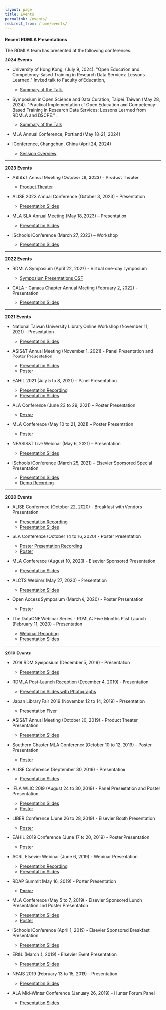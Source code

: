 ```yaml
---
layout: page
title: Events
permalink: /events/
redirect_from: /home/events/
---
```


#### Recent RDMLA Presentations

The RDMLA team has presented at the following conferences.
<br>


 **2024 Events**

  - University of Hong Kong, (July 9, 2024).
    "Open Education and Competency-Based Training in Research Data Services: Lessons Learned." Invited talk to Faculty of Education, 
    - <a href="survey-documents/RongTang - 20240709.pdf" target="_blank">Summary of the Talk.</a>

  - Symposium in Open Science and Data Curation, Taipei, Taiwan (May 28, 2024).
    "Practical Implementation of Open Education and Competency-Based Training in Research Data Services: Lessons Learned from RDMLA and DSCPE." .
    - <a href="https://www.lib.ntu.edu.tw/events/2024_RDMLA/" target="_blank">Summary of the Talk </a>

  - MLA Annual Conference, Portland (May 18-21, 2024)
 
  - iConference, Changchun, China (April 24, 2024)
    - <a href="https://www.ischools.org/iconference-agenda" target="_blank">Session Overview </a>
    
___
**2023 Events**

  - ASIS&T Annual Meeting (October 29, 2023) - Product Theater
    - <a href="https://www.asist.org/am23/2023-product-theater/" target="_blank">Product Theater</a>

  - ALISE 2023 Annual Conference (October 3, 2023) – Presentation
    - <a href="https://github.com/RDMLA/rdmla.github.io/blob/master/images/presentations/2023/2023_ALISE_Juried_Paper_Presentation.pdf" target="_blank">Presentation Slides</a>

  - MLA SLA Annual Meeting (May 18, 2023) – Presentation
    - <a href="https://github.com/RDMLA/rdmla.github.io/blob/master/images/presentations/2023/Thomas_DSCPE_MLA23_Presentation.pdf" target="_blank">Presentation Slides</a>

  - iSchools iConference (March 27, 2023) – Workshop
    - <a href="https://github.com/RDMLA/rdmla.github.io/blob/master/images/presentations/2023/2023%20iConference%20workshop_data%20competencies.pdf" target="_blank">Presentation Slides</a>

___
**2022 Events**

  - RDMLA Symposium (April 22, 2022) - Virtual one-day symposium
    - <a href="https://osf.io/meetings/RDMLA2022?view_only=" target="_blank">Symposium Presentations OSF</a>

  - CALA - Canada Chapter Annual Meeting (February 2, 2022) - Presentation
    - <a href="https://github.com/RDMLA/rdmla.github.io/blob/master/images/presentations/2022/RDMLA-CALA%20presentation.pdf" target="_blank">Presentation Slides</a>

___

**2021 Events**

  - National Taiwan University Library Online Workshop (November 11, 2021) - Presentation
    - <a href="https://github.com/RDMLA/rdmla.github.io/blob/master/images/presentations/2021/Rong_RDMLA-NTU%20workshop.pdf" target="_blank">Presentation Slides</a>

  - ASIS&T Annual Meeting (November 1, 2021) - Panel Presentation and Poster Presentation
    - <a href="https://github.com/RDMLA/rdmla.github.io/blob/master/images/presentations/2021/AM21-Slide-Template_small.pdf" target="_blank">Presentation Slides</a>
    - <a href="https://github.com/RDMLA/rdmla.github.io/blob/master/images/presentations/2021/ASIST21_Poster_Slides.pdf" target="_blank">Poster</a>
  
  - EAHIL 2021 (July 5 to 8, 2021) – Panel Presentation
    - <a href="https://vimeo.com/569879849/4cb2aa5d97" target="_blank">Presentation Recording</a>
    - <a href="https://github.com/RDMLA/rdmla.github.io/blob/master/images/presentations/2021/EAHIL%202021%20Presentation.pdf" target="_blank">Presentation Slides</a>

  - ALA Conference (June 23 to 29, 2021) – Poster Presentation
    - <a href="https://github.com/RDMLA/rdmla.github.io/blob/master/images/presentations/2021/RDMLA_ALA21_Poster.pdf" target="_blank">Poster</a>

  - MLA Conference (May 10 to 21, 2021) – Poster Presentation
    - <a href="https://github.com/RDMLA/rdmla.github.io/blob/master/images/presentations/2021/RDMLA_poster_MLA21.pdf" target="_blank">Poster</a>

  - NEASIS&T Live Webinar (May 6, 2021) – Presentation
    - <a href="https://github.com/RDMLA/rdmla.github.io/blob/master/images/presentations/2021/NEASIS%26T%20RDMLA%20Webinar%20Slideshow_05-06-2021.pdf" target="_blank">Presentation Slides</a>

  - iSchools iConference (March 25, 2021) – Elsevier Sponsored Special Presentation
    - <a href="https://github.com/RDMLA/rdmla.github.io/blob/master/images/presentations/2021/iConference%202021%20Presentation%20-%20FINAL.pdf" target="_blank">Presentation Slides</a>
    - <a href="https://vimeo.com/529405913/78f6a82229" target="_blank">Demo Recording</a>

___

**2020 Events**

  - ALISE Conference (October 22, 2020) - Breakfast with Vendors Presentation
    - <a href="https://vimeo.com/472675605/2bfcb01766" target="_blank">Presentation Recording</a>
    - <a href="https://github.com/RDMLA/rdmla.github.io/blob/master/images/presentations/2020/2020ALISE_%20presentation.pdf" target="_blank">Presentation Slides</a>

  - SLA Conference (October 14 to 16, 2020) - Poster Presentation
    - <a href="https://vimeo.com/462889073/f0ce75b54f" target="_blank">Poster Presentation Recording</a>
    - <a href="https://github.com/RDMLA/rdmla.github.io/blob/master/images/presentations/2020/RDMLA_SLA2020_Poster.pdf" target="_blank">Poster</a>
 
  - MLA Conference (August 10, 2020) - Elsevier Sponsored Presentation
    - <a href="https://github.com/RDMLA/rdmla.github.io/blob/master/images/presentations/2020/2020MLA_Elsevier presentation_MartinTang_Final.pdf" target="_blank">Presentation Slides</a>

  - ALCTS Webinar (May 27, 2020) - Presentation
    - <a href="https://github.com/RDMLA/rdmla.github.io/blob/master/images/presentations/2020/RDMLA%20Poster_2020%20Open%20Access%20Symposium.pdf" target="_blank">Presentation Slides</a>
  
  - Open Access Symposium (March 6, 2020) - Poster Presentation
    - <a href="https://github.com/RDMLA/rdmla.github.io/blob/master/images/presentations/2020/RDMLA%20Poster_2020%20Open%20Access%20Symposium.pdf" target="_blank">Poster</a>

  - The DataONE Webinar Series - RDMLA: Five Months Post Launch (February 11, 2020) - Presentation
    - <a href="https://www.dataone.org/webinars/rdmla-five-months-post-launch" target="_blank">Webinar Recording</a>
    - <a href="https://github.com/RDMLA/rdmla.github.io/blob/master/images/presentations/2020/RDMLA_DataONEWebinar_02112020.pdf" target="_blank">Presentation Slides</a>

___

**2019 Events**

  - 2019 RDM Symposium (December 5, 2019) - Presentation
    - <a href="https://github.com/RDMLA/rdmla.github.io/blob/master/images/presentations/2019/RDMLA_NY%2012_5_finalupdated.pdf" target="_blank">Presentation Slides</a>

  - RDMLA Post-Launch Reception (December 4, 2019) - Presentation
    - <a href="https://github.com/RDMLA/rdmla.github.io/blob/master/images/presentations/2019/12_4%20Reception%20Slideshow.pdf" target="_blank">Presentation Slides with Photographs</a>
 
  - Japan Library Fair 2019 (November 12 to 14, 2019) - Presentation
    - <a href="https://github.com/RDMLA/rdmla.github.io/blob/master/images/presentations/2019/RDMLAJapan.pdf" target="_blank">Presentation Flyer</a>

  - ASIS&T Annual Meeting (October 20, 2019) - Product Theater Presentation
    - <a href="https://github.com/RDMLA/rdmla.github.io/blob/master/images/presentations/2019/RDMLA_ASIST2019.pdf" target="_blank">Presentation Slides</a>
  
  - Southern Chapter MLA Conference (October 10 to 12, 2019) - Poster Presentation
    - <a href="https://github.com/RDMLA/rdmla.github.io/blob/master/images/presentations/2019/MLA%20Southern%20chapter_Final.pdf" target="_blank">Poster</a>
  
  - ALISE Conference (September 30, 2019) - Presentation
    - <a href="https://github.com/RDMLA/rdmla.github.io/blob/master/images/presentations/2019/ALISE2019.pdf" target="_blank">Presentation Slides</a>
  
  - IFLA WLIC 2019 (August 24 to 30, 2019) - Panel Presentation and Poster Presentation
    - <a href="https://github.com/RDMLA/rdmla.github.io/blob/master/images/presentations/2019/IFLA2019.pdf" target="_blank">Presentation Slides</a>
    - <a href="https://github.com/RDMLA/rdmla.github.io/blob/master/images/presentations/2019/IFLAPoster.pdf" target="_blank">Poster</a>

  - LIBER Conference (June 26 to 28, 2019) - Elsevier Booth Presentation
    - <a href="https://github.com/RDMLA/rdmla.github.io/blob/master/images/presentations/2019/rdap2019.pdf" target="_blank">Poster</a>
 
  - EAHIL 2019 Conference (June 17 to 20, 2019) - Poster Presentation
    - <a href="https://github.com/RDMLA/rdmla.github.io/blob/master/images/presentations/2019/EAHIL.pdf" target="_blank">Poster</a>

  - ACRL Elsevier Webinar (June 6, 2019) - Webinar Presentation
    - <a href="https://youtu.be/ApRFHQ6WibQ " target="_blank">Presentation Recording</a>
    - <a href="https://github.com/RDMLA/rdmla.github.io/blob/master/images/presentations/2019/acrl2019.pdf" target="_blank">Presentation Slides</a>
 
  - RDAP Summit (May 16, 2019) - Poster Presentation
    - <a href="https://github.com/RDMLA/rdmla.github.io/blob/master/images/presentations/2019/rdap2019.pdf" target="_blank">Poster</a>
 
  - MLA Conference (May 5 to 7, 2019) - Elsevier Sponsored Lunch Presentation and Poster Presentation
    - <a href="https://github.com/RDMLA/rdmla.github.io/blob/master/images/presentations/2019/mlaslides2019.pdf" target="_blank">Presentation Slides</a>
    - <a href="https://github.com/RDMLA/rdmla.github.io/blob/master/images/presentations/2019/mla2019.pdf" target="_blank">Poster</a>
 
  - iSchools iConference (April 1, 2019) - Elsevier Sponsored Breakfast Presentation
    - <a href="https://github.com/RDMLA/rdmla.github.io/blob/master/images/presentations/2019/iconference2019.pdf" target="_blank">Presentation Slides</a>
  
  - ER&L (March 4, 2019) - Elsevier Event Presentation
    - <a href="https://github.com/RDMLA/rdmla.github.io/blob/master/images/presentations/2019/erl2019.pdf" target="_blank">Presentation Slides</a>
 
  - NFAIS 2019 (February 13 to 15, 2019) - Presentation
    - <a href="https://github.com/RDMLA/rdmla.github.io/blob/master/images/presentations/2019/NFAIS2019.pdf" target="_blank">Presentation Slides</a>

  - ALA Mid-Winter Conference (January 26, 2019) - Hunter Forum Panel
    - <a href="https://github.com/RDMLA/rdmla.github.io/blob/master/images/presentations/2019/ala2019.pdf" target="_blank">Presentation Slides</a>
